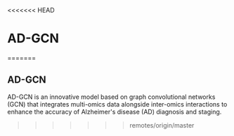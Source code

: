 <<<<<<< HEAD
# AD-GCN
=======
## AD-GCN
AD-GCN is an innovative model based on graph convolutional networks (GCN) that integrates multi-omics data alongside inter-omics interactions to enhance the accuracy of Alzheimer's disease (AD) diagnosis and staging.
>>>>>>> remotes/origin/master
